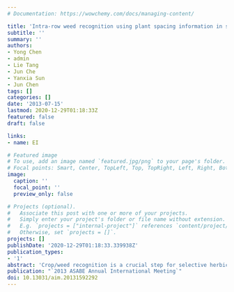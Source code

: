 ```yaml
---
# Documentation: https://wowchemy.com/docs/managing-content/

title: 'Intra-row weed recognition using plant spacing information in stereo images'
subtitle: ''
summary: ''
authors:
- Yong Chen
- admin
- Lie Tang
- Jun Che
- Yanxia Sun
- Jun Chen
tags: []
categories: []
date: '2013-07-15'
lastmod: 2020-12-29T01:18:33Z
featured: false
draft: false

links:
- name: EI

# Featured image
# To use, add an image named `featured.jpg/png` to your page's folder.
# Focal points: Smart, Center, TopLeft, Top, TopRight, Left, Right, BottomLeft, Bottom, BottomRight.
image:
  caption: ''
  focal_point: ''
  preview_only: false

# Projects (optional).
#   Associate this post with one or more of your projects.
#   Simply enter your project's folder or file name without extension.
#   E.g. `projects = ["internal-project"]` references `content/project/deep-learning/index.md`.
#   Otherwise, set `projects = []`.
projects: []
publishDate: '2020-12-29T01:18:33.339938Z'
publication_types:
- '1'
abstract: 'Crop/weed recognition is a crucial step for selective herbicide application. A machine vision based sensing system was developed to detect intra-row weeds when crops were at their early growth stages. The proposed methods used color feature to extract vegetation from the background, whilst height and plant spacing information analysis techniques were applied to discriminate between crops and weeds. Firstly the identification of the weeds that were lower than crops was done by a height-based segmentation method using a stereo vision system. During the stereo matching process, correspondence search was performed on edged stereo images and disparity calculation was applied only to the edge pixels. This strategy could largely reduce the correspondence search range, thereby enhanced the weed recognition speed and accuracy. Afterwards, the higher weeds were distinguished from the crops by utilizing plant spacing characters. The histogram of plant pixels and their peak position were calculated from each pixel row of the segmented disparity image. Then plant centers were located and each weed region was further extracted based on the interplant distance in a row.'
publication: "`2013 ASABE Annual International Meeting`"
doi: 10.13031/aim.20131592292
---
```

